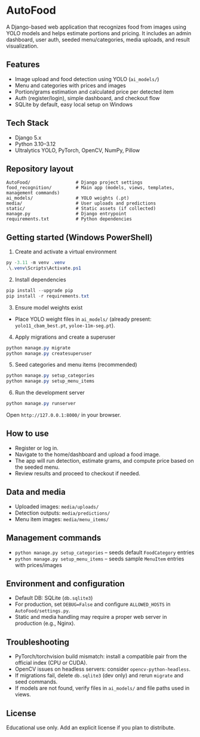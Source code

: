 # AutoFood

A Django-based web application that recognizes food from images using YOLO models and helps estimate portions and pricing. It includes an admin dashboard, user auth, seeded menu/categories, media uploads, and result visualization.

## Features
- Image upload and food detection using YOLO (`ai_models/`)
- Menu and categories with prices and images
- Portion/grams estimation and calculated price per detected item
- Auth (register/login), simple dashboard, and checkout flow
- SQLite by default, easy local setup on Windows

## Tech Stack
- Django 5.x
- Python 3.10–3.12
- Ultralytics YOLO, PyTorch, OpenCV, NumPy, Pillow

## Repository layout
```
AutoFood/                 # Django project settings
food_recognition/         # Main app (models, views, templates, management commands)
ai_models/                # YOLO weights (.pt)
media/                    # User uploads and predictions
static/                   # Static assets (if collected)
manage.py                 # Django entrypoint
requirements.txt          # Python dependencies
```

## Getting started (Windows PowerShell)
1) Create and activate a virtual environment
```powershell
py -3.11 -m venv .venv
.\.venv\Scripts\Activate.ps1
```

2) Install dependencies
```powershell
pip install --upgrade pip
pip install -r requirements.txt
```

3) Ensure model weights exist
- Place YOLO weight files in `ai_models/` (already present: `yolo11_cbam_best.pt`, `yoloe-11m-seg.pt`).

4) Apply migrations and create a superuser
```powershell
python manage.py migrate
python manage.py createsuperuser
```

5) Seed categories and menu items (recommended)
```powershell
python manage.py setup_categories
python manage.py setup_menu_items
```

6) Run the development server
```powershell
python manage.py runserver
```
Open `http://127.0.0.1:8000/` in your browser.

## How to use
- Register or log in.
- Navigate to the home/dashboard and upload a food image.
- The app will run detection, estimate grams, and compute price based on the seeded menu.
- Review results and proceed to checkout if needed.

## Data and media
- Uploaded images: `media/uploads/`
- Detection outputs: `media/predictions/`
- Menu item images: `media/menu_items/`

## Management commands
- `python manage.py setup_categories` – seeds default `FoodCategory` entries
- `python manage.py setup_menu_items` – seeds sample `MenuItem` entries with prices/images

## Environment and configuration
- Default DB: SQLite (`db.sqlite3`)
- For production, set `DEBUG=False` and configure `ALLOWED_HOSTS` in `AutoFood/settings.py`.
- Static and media handling may require a proper web server in production (e.g., Nginx).

## Troubleshooting
- PyTorch/torchvision build mismatch: install a compatible pair from the official index (CPU or CUDA).
- OpenCV issues on headless servers: consider `opencv-python-headless`.
- If migrations fail, delete `db.sqlite3` (dev only) and rerun `migrate` and seed commands.
- If models are not found, verify files in `ai_models/` and file paths used in views.

## License
Educational use only. Add an explicit license if you plan to distribute.

